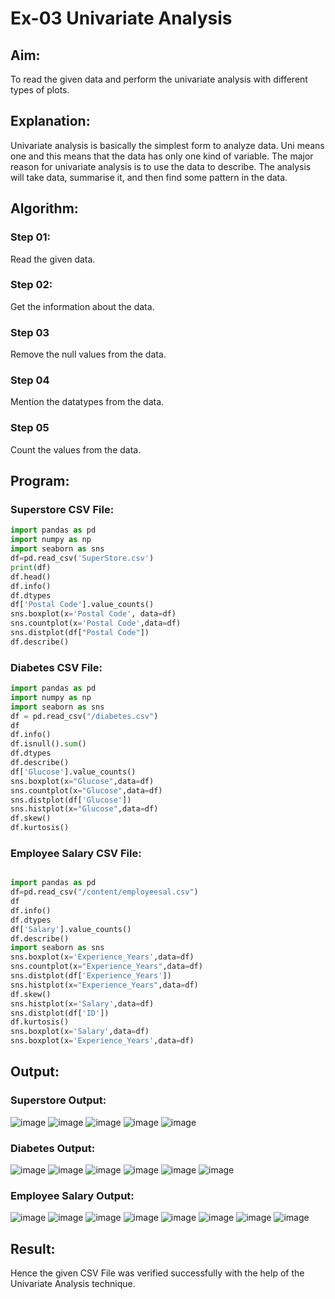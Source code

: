 # Ex-03 Univariate Analysis
## Aim:
To read the given data and perform the univariate analysis with different types of plots.

## Explanation:
Univariate analysis is basically the simplest form to analyze data. Uni means one and this means that the data has only one kind of variable. The major reason for univariate analysis is to use the data to describe. The analysis will take data, summarise it, and then find some pattern in the data.

## Algorithm:
### Step 01: 
Read the given data.

### Step 02:
Get the information about the data.

### Step 03
Remove the null values from the data.

### Step 04
Mention the datatypes from the data.

### Step 05
Count the values from the data.

## Program:
### Superstore CSV File:
```python
import pandas as pd
import numpy as np
import seaborn as sns
df=pd.read_csv('SuperStore.csv')
print(df)
df.head()
df.info()
df.dtypes
df['Postal Code'].value_counts()
sns.boxplot(x='Postal Code', data=df)
sns.countplot(x='Postal Code',data=df)
sns.distplot(df["Postal Code"])
df.describe()
```

### Diabetes CSV File:
```python
import pandas as pd
import numpy as np
import seaborn as sns
df = pd.read_csv("/diabetes.csv")
df
df.info()
df.isnull().sum()
df.dtypes
df.describe()
df['Glucose'].value_counts()
sns.boxplot(x="Glucose",data=df)
sns.countplot(x="Glucose",data=df)
sns.distplot(df['Glucose'])
sns.histplot(x="Glucose",data=df)
df.skew()
df.kurtosis()
```

### Employee Salary CSV File:
```python

import pandas as pd
df=pd.read_csv("/content/employeesal.csv")
df
df.info()
df.dtypes
df['Salary'].value_counts()
df.describe()
import seaborn as sns
sns.boxplot(x='Experience_Years',data=df)
sns.countplot(x="Experience_Years",data=df)
sns.distplot(df['Experience_Years'])
sns.histplot(x="Experience_Years",data=df)
df.skew()
sns.histplot(x='Salary',data=df)
sns.distplot(df['ID'])
df.kurtosis()
sns.boxplot(x='Salary',data=df)
sns.boxplot(x='Experience_Years',data=df)
```
## Output:
### Superstore Output:
![image](https://github.com/NITHISH74/ODD2023-DataScience-Ex-03/assets/94164665/f86a031c-d315-470f-b3ee-1b73206326dc)
![image](https://github.com/NITHISH74/ODD2023-DataScience-Ex-03/assets/94164665/29a13092-152f-45a6-afac-f808dc4f618b)
![image](https://github.com/NITHISH74/ODD2023-DataScience-Ex-03/assets/94164665/bcf37d33-2839-4fc6-a2e7-cf33e9878167)
![image](https://github.com/NITHISH74/ODD2023-DataScience-Ex-03/assets/94164665/1e311fab-8dc0-403a-98e3-49ef783dc680)
![image](https://github.com/NITHISH74/ODD2023-DataScience-Ex-03/assets/94164665/44ba03a6-6e93-4994-abf7-40a868de2c11)

### Diabetes Output:
![image](https://github.com/NITHISH74/ODD2023-DataScience-Ex-03/assets/94164665/39132738-0277-4457-895d-be5b92fc1e43)
![image](https://github.com/NITHISH74/ODD2023-DataScience-Ex-03/assets/94164665/a2a5f70f-c402-4e12-99c7-027a5d2b6872)
![image](https://github.com/NITHISH74/ODD2023-DataScience-Ex-03/assets/94164665/6ab15ba2-070f-45d1-b9cc-9bf1c443d130)
![image](https://github.com/NITHISH74/ODD2023-DataScience-Ex-03/assets/94164665/fdbe136a-7d46-451b-acf6-53f54b4c653a)
![image](https://github.com/NITHISH74/ODD2023-DataScience-Ex-03/assets/94164665/e6e03e4c-4c18-445a-b668-734ea0e8956f)
![image](https://github.com/NITHISH74/ODD2023-DataScience-Ex-03/assets/94164665/53f655c7-b76f-4383-96a0-f864c851728d)

### Employee Salary Output:
![image](https://github.com/NITHISH74/ODD2023-DataScience-Ex-03/assets/94164665/af33c8af-5c69-45ba-b3a5-9ba47d077474)
![image](https://github.com/NITHISH74/ODD2023-DataScience-Ex-03/assets/94164665/34a24385-ec15-4b2f-b088-6edc5b00b523)
![image](https://github.com/NITHISH74/ODD2023-DataScience-Ex-03/assets/94164665/0b28f01a-8aad-48e3-8749-c8ac9ac0f102)
![image](https://github.com/NITHISH74/ODD2023-DataScience-Ex-03/assets/94164665/267cf2d6-36e6-4cd0-9e35-2e42b6f7ff93)
![image](https://github.com/NITHISH74/ODD2023-DataScience-Ex-03/assets/94164665/1d13fc96-ccd5-49c8-877f-2ccfc7e11f50)
![image](https://github.com/NITHISH74/ODD2023-DataScience-Ex-03/assets/94164665/24ac1f19-ba61-4898-9c5e-5b3fa317e4ed)
![image](https://github.com/NITHISH74/ODD2023-DataScience-Ex-03/assets/94164665/cd36a4ce-0e4d-42e3-a80c-a1fd04217b5e)
![image](https://github.com/NITHISH74/ODD2023-DataScience-Ex-03/assets/94164665/0ef2ae1a-b0b0-4565-bb84-a93f6f6ef80a)

## Result:
Hence the given CSV File was verified successfully with the help of the Univariate Analysis technique.



